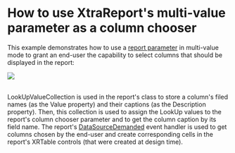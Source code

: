 # How to use XtraReport's multi-value parameter as a column chooser


<p>This example demonstrates how to use a <a href="https://documentation.devexpress.com/#XtraReports/CustomDocument9997">report parameter</a> in multi-value mode to grant an end-user the capability to select columns that should be displayed in the report:</p>
<img src="https://raw.githubusercontent.com/DevExpress-Examples/how-to-use-xtrareports-multi-value-parameter-as-a-column-chooser-t333639/15.2.4+/media/3e5d2742-b9ef-11e5-80bf-00155d62480c.png"><br><br>
<p>LookUpValueCollection is used in the report's class to store a column's filed names (as the Value property) and their captions (as the Description property). Then, this collection is used to assign the LookUp values to the report's column chooser parameter and to get the column caption by its field name. The report's <a href="https://documentation.devexpress.com/#XtraReports/DevExpressXtraReportsUIXtraReportBase_DataSourceDemandedtopic">DataSourceDemanded</a> event handler is used to get columns chosen by the end-user and create corresponding cells in the report's XRTable controls (that were created at design time).</p>

<br/>


